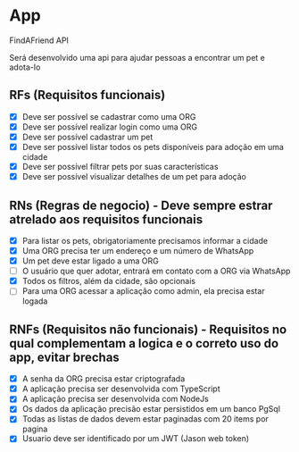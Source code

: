# App

FindAFriend API

Será desenvolvido uma api para ajudar pessoas a encontrar um pet e adota-lo

## RFs (Requisitos funcionais)

- [x] Deve ser possível se cadastrar como uma ORG
- [x] Deve ser possível realizar login como uma ORG
- [x] Deve ser possível cadastrar um pet
- [x] Deve ser possível listar todos os pets disponíveis para adoção em uma cidade
- [x] Deve ser possível filtrar pets por suas características
- [x] Deve ser possível visualizar detalhes de um pet para adoção

## RNs (Regras de negocio) - Deve sempre estrar atrelado aos requisitos funcionais

- [x] Para listar os pets, obrigatoriamente precisamos informar a cidade
- [x] Uma ORG precisa ter um endereço e um número de WhatsApp
- [x] Um pet deve estar ligado a uma ORG
- [ ] O usuário que quer adotar, entrará em contato com a ORG via WhatsApp
- [x] Todos os filtros, além da cidade, são opcionais
- [ ] Para uma ORG acessar a aplicação como admin, ela precisa estar logada

## RNFs (Requisitos não funcionais) - Requisitos no qual complementam a logica e o correto uso do app, evitar brechas

- [x] A senha da ORG precisa estar criptografada
- [x] A aplicação precisa ser desenvolvida com TypeScript
- [x] A aplicação precisa ser desenvolvida com NodeJs
- [x] Os dados da aplicação precisão estar persistidos em um banco PgSql
- [x] Todas as listas de dados devem estar paginadas com 20 items por pagina
- [x] Usuario deve ser identificado por um JWT (Jason web token)
